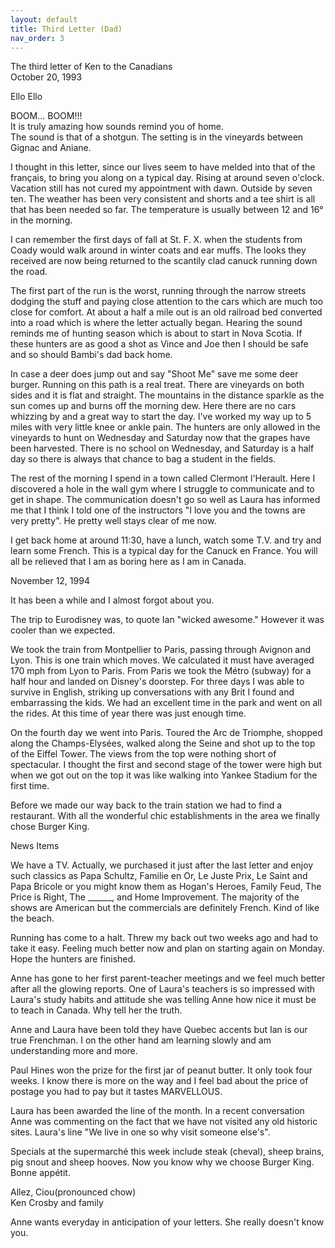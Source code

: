 ```yaml
---
layout: default
title: Third Letter (Dad)
nav_order: 3
---
```


The third letter of Ken to the Canadians  
October 20, 1993

Ello Ello

BOOM... BOOM!!!  
It is truly amazing how sounds remind you of home.  
The sound is that of a shotgun. The setting is in the vineyards between Gignac and Aniane.

I thought in this letter, since our lives seem to have melded into that of the français, to bring you along on a typical day.
Rising at around seven o'clock. Vacation still has not cured my appointment with dawn.
Outside by seven ten. The weather has been very consistent and shorts and a tee shirt is all that has been needed so far. The temperature is usually between 12 and 16° in the morning.

I can remember the first days of fall at St. F. X. when the students from Coady would walk around in winter coats and ear muffs. The looks they received are now being returned to the scantily clad canuck running down the road.

The first part of the run is the worst, running through the narrow streets dodging the stuff and paying close attention to the cars which are much too close for comfort. At about a half a mile out is an old railroad bed converted into a road which is where the letter actually began. Hearing the sound reminds me of hunting season which is about to start in Nova Scotia. If these hunters are as good a shot as Vince and Joe then I should be safe and so should Bambi's dad back home.

In case a deer does jump out and say "Shoot Me" save me some deer burger.
Running on this path is a real treat. There are vineyards on both sides and it is flat and straight. The mountains in the distance sparkle as the sun comes up and burns off the morning dew. Here there are no cars whizzing by and a great way to start the day. I've worked my way up to 5 miles with very little knee or ankle pain. The hunters are only allowed in the vineyards to hunt on Wednesday and Saturday now that the grapes have been harvested. There is no school on Wednesday, and Saturday is a half day so there is always that chance to bag a student in the fields.

The rest of the morning I spend in a town called Clermont l'Herault. Here I discovered a hole in the wall gym where I struggle to communicate and to get in shape. The communication doesn't go so well as Laura has informed me that I think I told one of the instructors "I love you and the towns are very pretty". He pretty well stays clear of me now.

I get back home at around 11:30, have a lunch, watch some T.V. and try and learn some French. This is a typical day for the Canuck en France. You will all be relieved that I am as boring here as I am in Canada.

November 12, 1994

It has been a while and I almost forgot about you.

The trip to Eurodisney was, to quote Ian "wicked awesome." However it was cooler than we expected.

We took the train from Montpellier to Paris, passing through Avignon and Lyon. This is one train which moves. We calculated it must have averaged 170 mph from Lyon to Paris. From Paris we took the Métro (subway) for a half hour and landed on Disney's doorstep. For three days I was able to survive in English, striking up conversations with any Brit I found and embarrassing the kids. We had an excellent time in the park and went on all the rides. At this time of year there was just enough time.

On the fourth day we went into Paris. Toured the Arc de Triomphe, shopped along the Champs-Elysées, walked along the Seine and shot up to the top of the Eiffel Tower. The views from the top were nothing short of spectacular. I thought the first and second stage of the tower were high but when we got out on the top it was like walking into Yankee Stadium for the first time.

Before we made our way back to the train station we had to find a restaurant. With all the wonderful chic establishments in the area we finally chose Burger King.

News Items

We have a TV. Actually, we purchased it just after the last letter and enjoy such classics as Papa Schultz, Familie en Or, Le Juste Prix, Le Saint and Papa Bricole or you might know them as Hogan's Heroes, Family Feud, The Price is Right, The ______, and Home Improvement. The majority of the shows are American but the commercials are definitely French. Kind of like the beach.

Running has come to a halt. Threw my back out two weeks ago and had to take it easy. Feeling much better now and plan on starting again on Monday. Hope the hunters are finished.

Anne has gone to her first parent-teacher meetings and we feel much better after all the glowing reports. One of Laura's teachers is so impressed with Laura's study habits and attitude she was telling Anne how nice it must be to teach in Canada. Why tell her the truth.

Anne and Laura have been told they have Quebec accents but Ian is our true Frenchman. I on the other hand am learning slowly and am understanding more and more.

Paul Hines won the prize for the first jar of peanut butter. It only took four weeks. I know there is more on the way and I feel bad about the price of postage you had to pay but it tastes MARVELLOUS.

Laura has been awarded the line of the month. In a recent conversation Anne was commenting on the fact that we have not visited any old historic sites. Laura's line "We live in one so why visit someone else's".

Specials at the supermarché this week include steak (cheval), sheep brains, pig snout and sheep hooves. Now you know why we choose Burger King. Bonne appétit.

Allez, Ciou(pronounced chow)  
Ken Crosby and family

Anne wants everyday in anticipation of your letters. She really doesn't know you.  

